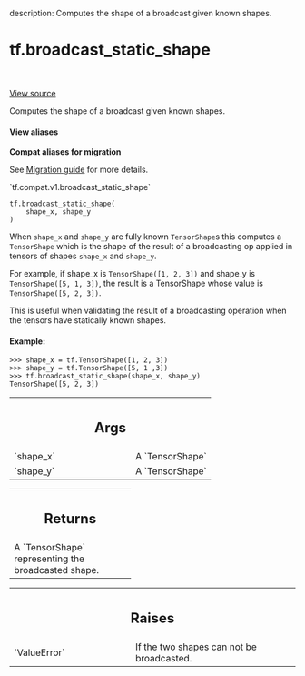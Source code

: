 description: Computes the shape of a broadcast given known shapes.

<div itemscope itemtype="http://developers.google.com/ReferenceObject">
<meta itemprop="name" content="tf.broadcast_static_shape" />
<meta itemprop="path" content="Stable" />
</div>

# tf.broadcast_static_shape

<!-- Insert buttons and diff -->

<table class="tfo-notebook-buttons tfo-api nocontent" align="left">

</table>

<a target="_blank" class="external" href="/code/stable/tensorflow/python/ops/array_ops.py">View source</a>



Computes the shape of a broadcast given known shapes.


<section class="expandable">
  <h4 class="showalways">View aliases</h4>
  <p>
<b>Compat aliases for migration</b>
<p>See
<a href="https://www.tensorflow.org/guide/migrate">Migration guide</a> for
more details.</p>
<p>`tf.compat.v1.broadcast_static_shape`</p>
</p>
</section>

<pre class="devsite-click-to-copy prettyprint lang-py tfo-signature-link">
<code>tf.broadcast_static_shape(
    shape_x, shape_y
)
</code></pre>



<!-- Placeholder for "Used in" -->

When `shape_x` and `shape_y` are fully known `TensorShape`s this computes a
`TensorShape` which is the shape of the result of a broadcasting op applied in
tensors of shapes `shape_x` and `shape_y`.

For example, if shape_x is `TensorShape([1, 2, 3])` and shape_y is
`TensorShape([5, 1, 3])`, the result is a TensorShape whose value is
`TensorShape([5, 2, 3])`.

This is useful when validating the result of a broadcasting operation when the
tensors have statically known shapes.

#### Example:



```
>>> shape_x = tf.TensorShape([1, 2, 3])
>>> shape_y = tf.TensorShape([5, 1 ,3])
>>> tf.broadcast_static_shape(shape_x, shape_y)
TensorShape([5, 2, 3])
```

<!-- Tabular view -->
 <table class="responsive fixed orange">
<colgroup><col width="214px"><col></colgroup>
<tr><th colspan="2"><h2 class="add-link">Args</h2></th></tr>

<tr>
<td>
`shape_x`<a id="shape_x"></a>
</td>
<td>
A `TensorShape`
</td>
</tr><tr>
<td>
`shape_y`<a id="shape_y"></a>
</td>
<td>
A `TensorShape`
</td>
</tr>
</table>



<!-- Tabular view -->
 <table class="responsive fixed orange">
<colgroup><col width="214px"><col></colgroup>
<tr><th colspan="2"><h2 class="add-link">Returns</h2></th></tr>
<tr class="alt">
<td colspan="2">
A `TensorShape` representing the broadcasted shape.
</td>
</tr>

</table>



<!-- Tabular view -->
 <table class="responsive fixed orange">
<colgroup><col width="214px"><col></colgroup>
<tr><th colspan="2"><h2 class="add-link">Raises</h2></th></tr>

<tr>
<td>
`ValueError`<a id="ValueError"></a>
</td>
<td>
If the two shapes can not be broadcasted.
</td>
</tr>
</table>

